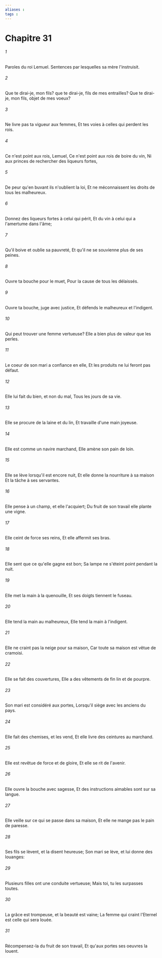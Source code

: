 ```yaml
---
aliases : 
tags : 
---
```


# Chapitre 31

###### 1
Paroles du roi Lemuel. Sentences par lesquelles sa mère l'instruisit.
###### 2
Que te dirai-je, mon fils? que te dirai-je, fils de mes entrailles? Que te dirai-je, mon fils, objet de mes voeux?
###### 3
Ne livre pas ta vigueur aux femmes, Et tes voies à celles qui perdent les rois.
###### 4
Ce n'est point aux rois, Lemuel, Ce n'est point aux rois de boire du vin, Ni aux princes de rechercher des liqueurs fortes,
###### 5
De peur qu'en buvant ils n'oublient la loi, Et ne méconnaissent les droits de tous les malheureux.
###### 6
Donnez des liqueurs fortes à celui qui périt, Et du vin à celui qui a l'amertume dans l'âme;
###### 7
Qu'il boive et oublie sa pauvreté, Et qu'il ne se souvienne plus de ses peines.
###### 8
Ouvre ta bouche pour le muet, Pour la cause de tous les délaissés.
###### 9
Ouvre ta bouche, juge avec justice, Et défends le malheureux et l'indigent.
###### 10
Qui peut trouver une femme vertueuse? Elle a bien plus de valeur que les perles.
###### 11
Le coeur de son mari a confiance en elle, Et les produits ne lui feront pas défaut.
###### 12
Elle lui fait du bien, et non du mal, Tous les jours de sa vie.
###### 13
Elle se procure de la laine et du lin, Et travaille d'une main joyeuse.
###### 14
Elle est comme un navire marchand, Elle amène son pain de loin.
###### 15
Elle se lève lorsqu'il est encore nuit, Et elle donne la nourriture à sa maison Et la tâche à ses servantes.
###### 16
Elle pense à un champ, et elle l'acquiert; Du fruit de son travail elle plante une vigne.
###### 17
Elle ceint de force ses reins, Et elle affermit ses bras.
###### 18
Elle sent que ce qu'elle gagne est bon; Sa lampe ne s'éteint point pendant la nuit.
###### 19
Elle met la main à la quenouille, Et ses doigts tiennent le fuseau.
###### 20
Elle tend la main au malheureux, Elle tend la main à l'indigent.
###### 21
Elle ne craint pas la neige pour sa maison, Car toute sa maison est vêtue de cramoisi.
###### 22
Elle se fait des couvertures, Elle a des vêtements de fin lin et de pourpre.
###### 23
Son mari est considéré aux portes, Lorsqu'il siège avec les anciens du pays.
###### 24
Elle fait des chemises, et les vend, Et elle livre des ceintures au marchand.
###### 25
Elle est revêtue de force et de gloire, Et elle se rit de l'avenir.
###### 26
Elle ouvre la bouche avec sagesse, Et des instructions aimables sont sur sa langue.
###### 27
Elle veille sur ce qui se passe dans sa maison, Et elle ne mange pas le pain de paresse.
###### 28
Ses fils se lèvent, et la disent heureuse; Son mari se lève, et lui donne des louanges:
###### 29
Plusieurs filles ont une conduite vertueuse; Mais toi, tu les surpasses toutes.
###### 30
La grâce est trompeuse, et la beauté est vaine; La femme qui craint l'Eternel est celle qui sera louée.
###### 31
Récompensez-la du fruit de son travail, Et qu'aux portes ses oeuvres la louent.
